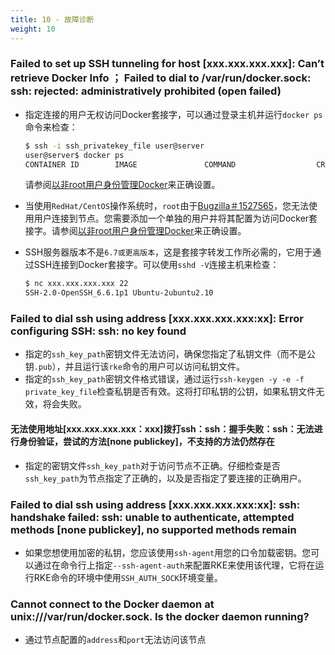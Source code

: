 ```yaml
---
title: 10 - 故障诊断
weight: 10
---
```


### Failed to set up SSH tunneling for host [xxx.xxx.xxx.xxx]: Can’t retrieve Docker Info ； Failed to dial to /var/run/docker.sock: ssh: rejected: administratively prohibited (open failed)

- 指定连接的用户无权访问Docker套接字，可以通过登录主机并运行`docker ps`命令来检查：

    ```bash
    $ ssh -i ssh_privatekey_file user@server
    user@server$ docker ps
    CONTAINER ID        IMAGE               COMMAND                  CREATED             STATUS              PORTS                    NAMES
    ```

    请参阅[以非root用户身份管理Docker](https://docs.docker.com/install/linux/linux-postinstall/#manage-docker-as-a-non-root-user)来正确设置。

- 当使用`RedHat/CentOS`操作系统时，`root`由于[Bugzilla＃1527565](https://bugzilla.redhat.com/show_bug.cgi?id=1527565)，您无法使用用户连接到节点。您需要添加一个单独的用户并将其配置为访问Docker套接字。请参阅[以非root用户身份管理Docker](https://docs.docker.com/install/linux/linux-postinstall/#manage-docker-as-a-non-root-user)来正确设置。
- SSH服务器版本不是`6.7或更高版本`，这是套接字转发工作所必需的，它用于通过SSH连接到Docker套接字。可以使用`sshd -V`连接主机来检查：

    ```bash
    $ nc xxx.xxx.xxx.xxx 22
    SSH-2.0-OpenSSH_6.6.1p1 Ubuntu-2ubuntu2.10
    ```

### Failed to dial ssh using address [xxx.xxx.xxx.xxx:xx]: Error configuring SSH: ssh: no key found

- 指定的`ssh_key_path`密钥文件无法访问，确保您指定了私钥文件（而不是公钥`.pub`），并且运行该`rke`命令的用户可以访问私钥文件。
- 指定的`ssh_key_path`密钥文件格式错误，通过运行`ssh-keygen -y -e -f private_key_file`检查私钥是否有效。这将打印私钥的公钥，如果私钥文件无效，将会失败。

#### 无法使用地址[xxx.xxx.xxx.xxx：xxx]拨打ssh：ssh：握手失败：ssh：无法进行身份验证，尝试的方法[none publickey]，不支持的方法仍然存在

- 指定的密钥文件`ssh_key_path`对于访问节点不正确。仔细检查是否`ssh_key_path`为节点指定了正确的，以及是否指定了要连接的正确用户。

### Failed to dial ssh using address [xxx.xxx.xxx.xxx:xx]: ssh: handshake failed: ssh: unable to authenticate, attempted methods [none publickey], no supported methods remain

- 如果您想使用加密的私钥，您应该使用`ssh-agent`用您的口令加载密钥。您可以通过在命令行上指定`--ssh-agent-auth`来配置RKE来使用该代理，它将在运行RKE命令的环境中使用`SSH_AUTH_SOCK`环境变量。

### Cannot connect to the Docker daemon at unix:///var/run/docker.sock. Is the docker daemon running?

- 通过节点配置的`address`和`port`无法访问该节点
